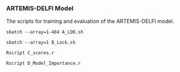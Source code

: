 ### ARTEMIS-DELFI Model

The scripts for training and evaluation of the ARTEMIS-DELFI model.

```
sbatch --array=1-484 A_LOO.sh

sbatch --array=1 B_Lock.sh

Rscript C_scores.r

Rscript D_Model_Importance.r
```
